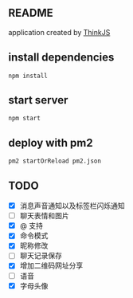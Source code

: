 ## README

application created by [ThinkJS](http://www.thinkjs.org)

## install dependencies

```
npm install
```

## start server

```
npm start
```

## deploy with pm2

```
pm2 startOrReload pm2.json
```

## TODO

- [X] 消息声音通知以及标签栏闪烁通知
- [ ] 聊天表情和图片
- [X] @ 支持
- [X] 命令模式
- [X] 昵称修改
- [ ] 聊天记录保存
- [X] 增加二维码网址分享
- [ ] 语音
- [X] 字母头像
